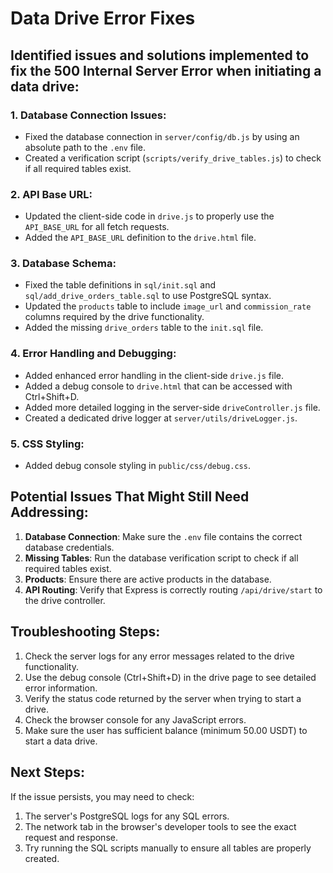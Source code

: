 # Data Drive Error Fixes

## Identified issues and solutions implemented to fix the 500 Internal Server Error when initiating a data drive:

### 1. Database Connection Issues:
- Fixed the database connection in `server/config/db.js` by using an absolute path to the `.env` file.
- Created a verification script (`scripts/verify_drive_tables.js`) to check if all required tables exist.

### 2. API Base URL:
- Updated the client-side code in `drive.js` to properly use the `API_BASE_URL` for all fetch requests.
- Added the `API_BASE_URL` definition to the `drive.html` file.

### 3. Database Schema:
- Fixed the table definitions in `sql/init.sql` and `sql/add_drive_orders_table.sql` to use PostgreSQL syntax.
- Updated the `products` table to include `image_url` and `commission_rate` columns required by the drive functionality.
- Added the missing `drive_orders` table to the `init.sql` file.

### 4. Error Handling and Debugging:
- Added enhanced error handling in the client-side `drive.js` file.
- Added a debug console to `drive.html` that can be accessed with Ctrl+Shift+D.
- Added more detailed logging in the server-side `driveController.js` file.
- Created a dedicated drive logger at `server/utils/driveLogger.js`.

### 5. CSS Styling:
- Added debug console styling in `public/css/debug.css`.

## Potential Issues That Might Still Need Addressing:
1. **Database Connection**: Make sure the `.env` file contains the correct database credentials.
2. **Missing Tables**: Run the database verification script to check if all required tables exist.
3. **Products**: Ensure there are active products in the database.
4. **API Routing**: Verify that Express is correctly routing `/api/drive/start` to the drive controller.

## Troubleshooting Steps:
1. Check the server logs for any error messages related to the drive functionality.
2. Use the debug console (Ctrl+Shift+D) in the drive page to see detailed error information.
3. Verify the status code returned by the server when trying to start a drive.
4. Check the browser console for any JavaScript errors.
5. Make sure the user has sufficient balance (minimum 50.00 USDT) to start a data drive.

## Next Steps:
If the issue persists, you may need to check:
1. The server's PostgreSQL logs for any SQL errors.
2. The network tab in the browser's developer tools to see the exact request and response.
3. Try running the SQL scripts manually to ensure all tables are properly created.
